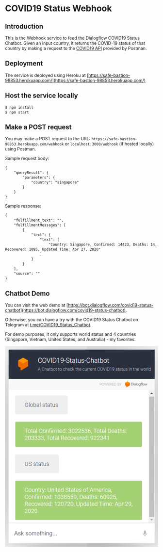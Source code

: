 # COVID19 Status Webhook

## Introduction

This is the Webhook service to feed the Dialogflow COVID19 Status Chatbot.
Given an input country, it returns the COVID-19 status of that country by making a request to the 
[COVID19 API](https://documenter.getpostman.com/view/10808728/SzS8rjbc?version=latest) provided by Postman.

## Deployment

The service is deployed using Heroku at [https://safe-bastion-98853.herokuapp.com/](https://safe-bastion-98853.herokuapp.com/)

## Host the service locally

```
$ npm install
$ npm start
```

## Make a POST request

You may make a POST request to the URL: `https://safe-bastion-98853.herokuapp.com/webhook` or `localhost:3000/webhook` (if hosted locally) using Postman.

Sample request body:
```
{
    "queryResult": {
        "parameters": {
            "country": "singapore"
        }
    }
}
```

Sample response:
```
{
    "fulfillment_text": "",
    "fulfillmentMessages": [
        {
            "text": {
                "text": [
                    "Country: Singapore, Confirmed: 14423, Deaths: 14, Recovered: 1095, Updated Time: Apr 27, 2020"
                ]
            }
        }
    ],
    "source": ""
}
```

## Chatbot Demo

You can visit the web demo at [https://bot.dialogflow.com/covid19-status-chatbot](https://bot.dialogflow.com/covid19-status-chatbot).

Otherwise, you can have a try with the COVID19 Status Chatbot on Telegram at [t.me/COVID19_Status_Chatbot](t.me/COVID19_Status_Chatbot).

For demo purposes, it only supports world status and 4 countries (Singapore, Vietnam, United States, and Australia) - my favorites.

<p align="center">
  <img src="./chatbot_demo.png" alt="Chatbot Demo" />
</p>
